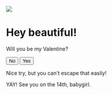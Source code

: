 <!DOCTYPE html>
<html lang="en">

<head>
    <meta charset="UTF-8">
    <meta name="viewport" content="width=device-width, initial-scale=1.0">
    <link rel="stylesheet" href="styles.css">
    <title>Valentine's Proposal</title>
</head>

<body>
    <div class="container">
        <div class="Mainprompt">
            <img class="image" src="c:\Users\Nicole Gotengco\Documents\html\catflower.jpg"></img>
            <h1 class="hh" id="name">Hey beautiful!</h1>
            <p class="pp" id="question">Will you be my Valentine?</p>
            <div class="buttons">
                <button id="no-button" onclick="showMessage('No')">No</button>
                <button onclick="showMessage('Yes')" id="yesButton">Yes</button>
            </div>
            <div class="hidden-message" id="no-message">
                <p>Nice try, but you can't escape that easily!</p>
            </div>
            <div class="hidden-message" id="yes-message">
                <p>YAY! See you on the 14th, babygirl.</p>
            </div>
        </div>
    </div>
    <script src="script.js"></script>
</body>

</html>
